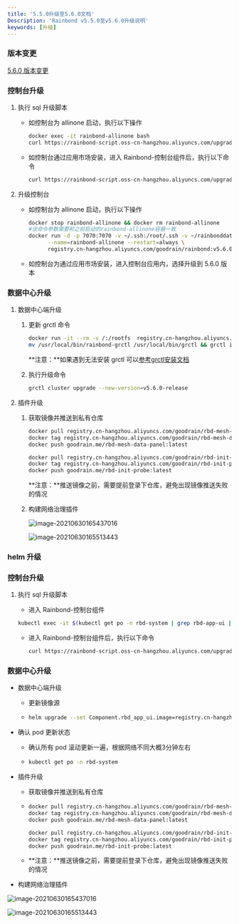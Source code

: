 ```yaml
---
title: '5.5.0升级至5.6.0文档'
Description: 'Rainbond v5.5.0至v5.6.0升级说明'
keywords: [升级]
---
```


### 版本变更

[5.6.0 版本变更](../community/change/5.5.0-5.6.0)

### 控制台升级

1. 执行 sql 升级脚本

   - 如控制台为 allinone 启动，执行以下操作

     ```bash
     docker exec -it rainbond-allinone bash
     curl https://rainbond-script.oss-cn-hangzhou.aliyuncs.com/upgrade-5.6.0.sh | bash
     ```

   - 如控制台通过应用市场安装，进入 Rainbond-控制台组件后，执行以下命令

     ```bash
     curl https://rainbond-script.oss-cn-hangzhou.aliyuncs.com/upgrade-5.6.0.sh | bash
     ```

2. 升级控制台

   - 如控制台为 allinone 启动，执行以下操作

     ```bash
     docker stop rainbond-allinone && docker rm rainbond-allinone
     #该命令参数需要和之前启动的rainbond-allinone容器一致
     docker run -d -p 7070:7070 -v ~/.ssh:/root/.ssh -v ~/rainbonddata:/app/data \
           --name=rainbond-allinone --restart=always \
           registry.cn-hangzhou.aliyuncs.com/goodrain/rainbond:v5.6.0-release-allinone
     ```

   - 如控制台为通过应用市场安装，进入控制台应用内，选择升级到 5.6.0 版本

### 数据中心升级

1. 数据中心端升级

   1. 更新 grctl 命令

      ```bash
      docker run -it --rm -v /:/rootfs  registry.cn-hangzhou.aliyuncs.com/goodrain/rbd-grctl:v5.6.0-release copy
      mv /usr/local/bin/rainbond-grctl /usr/local/bin/grctl && grctl install
      ```

      **注意：**如果遇到无法安装 grctl 可以[参考grctl安装文档](../user-operations/tools/grctl/)

   2. 执行升级命令

      ```bash
      grctl cluster upgrade --new-version=v5.6.0-release
      ```

2. 插件升级

   1. 获取镜像并推送到私有仓库

      ```bash
      docker pull registry.cn-hangzhou.aliyuncs.com/goodrain/rbd-mesh-data-panel:v5.6.0-release
      docker tag registry.cn-hangzhou.aliyuncs.com/goodrain/rbd-mesh-data-panel:v5.6.0-release goodrain.me/rbd-mesh-data-panel:latest
      docker push goodrain.me/rbd-mesh-data-panel:latest
      
      docker pull registry.cn-hangzhou.aliyuncs.com/goodrain/rbd-init-probe:v5.6.0-release
      docker tag registry.cn-hangzhou.aliyuncs.com/goodrain/rbd-init-probe:v5.6.0-release goodrain.me/rbd-init-probe:latest
      docker push goodrain.me/rbd-init-probe:latest
      ```

      **注意：**推送镜像之前，需要提前登录下仓库，避免出现镜像推送失败的情况
   
   2. 构建网络治理插件
   
      ![image-20210630165437016](https://static.goodrain.com/docs/5.3/upgrade/5.3.1-upgrade-1)
   
      ![image-20210630165513443](https://static.goodrain.com/docs/5.3/upgrade/5.3.1-upgrade-2)
      
      
    
    
### helm 升级

### 控制台升级

1. 执行 sql 升级脚本

   - 进入 Rainbond-控制台组件

   ```bash
   kubectl exec -it $(kubectl get po -n rbd-system | grep rbd-app-ui | grep Running | sed -n '1p' |awk '{print $1}' ) bash
   ```

   - 进入 Rainbond-控制台组件后，执行以下命令

     ```bash
     curl https://rainbond-script.oss-cn-hangzhou.aliyuncs.com/upgrade-5.6.0.sh | bash
     ```

   


### 数据中心升级

- 数据中心端升级

  - 更新镜像源

  - ```bash
    helm upgrade --set Component.rbd_app_ui.image=registry.cn-hangzhou.aliyuncs.com/goodrain/rainbond:v5.6.0-release-allinone --set operator.image.tag=v2.3.0 --set Cluster.installVersion=v5.6.0-release rainbond rainbond/rainbond-cluster
    ```

- 确认 pod 更新状态

  - 确认所有 pod 滚动更新一遍，根据网络不同大概3分钟左右

  - ```bash
    kubectl get po -n rbd-system 
    ```

- 插件升级

  - 获取镜像并推送到私有仓库

  - ```bash
    docker pull registry.cn-hangzhou.aliyuncs.com/goodrain/rbd-mesh-data-panel:v5.6.0-release
    docker tag registry.cn-hangzhou.aliyuncs.com/goodrain/rbd-mesh-data-panel:v5.6.0-release goodrain.me/rbd-mesh-data-panel:latest
    docker push goodrain.me/rbd-mesh-data-panel:latest
    
    docker pull registry.cn-hangzhou.aliyuncs.com/goodrain/rbd-init-probe:v5.6.0-release
    docker tag registry.cn-hangzhou.aliyuncs.com/goodrain/rbd-init-probe:v5.6.0-release goodrain.me/rbd-init-probe:latest
    docker push goodrain.me/rbd-init-probe:latest
    ```

  - **注意：**推送镜像之前，需要提前登录下仓库，避免出现镜像推送失败的情况

- 构建网络治理插件

![image-20210630165437016](https://static.goodrain.com/docs/5.3/upgrade/5.3.1-upgrade-1)

![image-20210630165513443](https://static.goodrain.com/docs/5.3/upgrade/5.3.1-upgrade-2)
      
 
